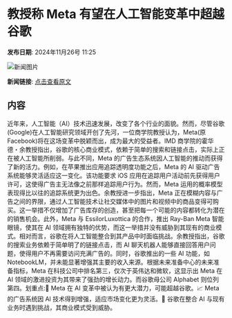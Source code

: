 # ​教授称 Meta 有望在人工智能变革中超越谷歌

**发布日期**: 2024年11月26号 11:25

![新闻图片](https://pic.chinaz.com/picmap/202207271436142427_0.jpg)

**新闻链接**: [点击查看原文](https://www.aibase.com/zh/news/13482)

## 内容

近年来，人工智能（AI）技术迅速发展，改变了各个行业的面貌。然而，尽管谷歌(Google)在人工智能研究领域开创了先河，一位商学院教授认为，Meta(原 Facebook)将在这场变革中脱颖而出，成为最大的受益者。IMD 商学院的霍华德・余教授指出，谷歌的核心商业模式，依赖于简单的搜索和链接点击，实际上正在被人工智能所削弱。与此不同，Meta 的广告生态系统因人工智能的推动而获得了新的活力。例如，在苹果推出应用追踪透明度功能之后，Meta 的 AI 驱动广告系统能够灵活适应这一变化。该功能要求 iOS 应用在追踪用户活动前先获得用户许可，这使得广告主无法像之前那样追踪用户行为。然而，Meta 运用的概率模型表现得比以往的追踪系统更为出色。余教授进一步指出，Meta 正在模糊内容与广告之间的界限，通过人工智能技术让社交媒体中的图片和视频中的商品变得可购买。这一举措不仅增加了广告库存的创造，甚至把每一个可能的内容都转化为潜在的销售机会。此外，Meta 与 EssilorLuxottica 的合作，推出 Ray-Ban Meta 智能眼镜，使其在 AI 领域拥有独特的优势，而这一举措并没有威胁到其现有的商业模式。相对而言，谷歌在将人工智能整合到其产品中时面临挑战。余教授指出，谷歌的搜索业务依赖于简单明了的链接点击，而 AI 聊天机器人能够直接回答用户问题，使得用户不再需要访问充满广告的。同时，谷歌推出的一些 AI 功能，如 NotebookLM，并未能显著增强其主要的收入来源。根据未来准备中心的未来准备指标，Meta 在科技公司中排名第三，仅次于英伟达和微软，这显示出 Meta 在 AI 领域的激进投资为其带来了强劲的增长动力。而谷歌母公司 Alphabet 则位列第四。划重点:🌟 Meta 在 AI 变革中被认为有更大潜力，可能超越谷歌。📈 Meta 的广告系统因 AI 技术得到增强，适应市场变化更为灵活。🤖 谷歌在整合 AI 与现有业务时遇到挑战，其商业模式受到威胁。
